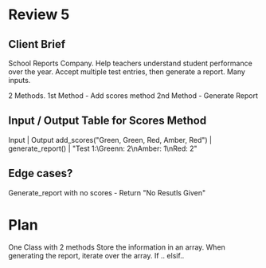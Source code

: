 # Review 5 

## Client Brief
School Reports Company. Help teachers understand student performance over the year.
Accept multiple test entries, then generate a report. 
Many inputs.


2 Methods. 
1st Method - Add scores method
2nd Method - Generate Report


## Input / Output Table for Scores Method

Input | Output
add_scores("Green, Green, Red, Amber, Red") | 
generate_report() | "Test 1:\Greenn: 2\nAmber: 1\nRed: 2"

## Edge cases? 

Generate_report with no scores - Return "No Resutls Given"

# Plan 
One Class with 2 methods 
Store the information in an array. 
When generating the report, iterate over the array. If .. elsif.. 

